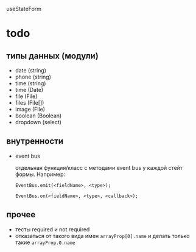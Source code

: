 useStateForm

# todo
## типы данных (модули)
- date (string)
- phone (string)
- time (string)
- time (Date)
- file (File)
- files (File[])
- image (File)
- boolean (Boolean)
- dropdown (select)

## внутренности
- event bus
  
  отдельная функция/класс с методами event bus у каждой стейт формы. Например:
  ```
  EventBus.emit(<fieldName>, <type>);
  
  EventBus.on(<fieldName>, <type>, <callback>);
  ```
## прочее
- тесты required и not required
- отказаться от такого вида имен
  `arrayProp[0].name`
  и делать только такие `arrayProp.0.name`
